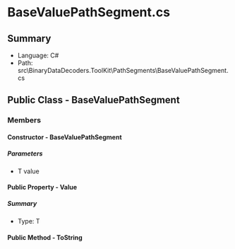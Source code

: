 ﻿# BaseValuePathSegment.cs

## Summary

* Language: C#
* Path: src\BinaryDataDecoders.ToolKit\PathSegments\BaseValuePathSegment.cs

## Public Class - BaseValuePathSegment

### Members

#### Constructor - BaseValuePathSegment

#####  Parameters

 - T value 

#### Public Property - Value

##### Summary

 * Type: T 

#### Public Method - ToString


